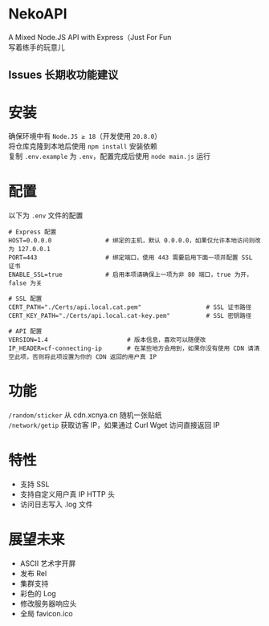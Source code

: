 # NekoAPI
A Mixed Node.JS API with Express（Just For Fun  
写着练手的玩意儿

## Issues 长期收功能建议

# 安装
确保环境中有 `Node.JS ≥ 18`（开发使用 `20.8.0`）  
将仓库克隆到本地后使用 `npm install` 安装依赖  
复制 `.env.example` 为 `.env`，配置完成后使用 `node main.js` 运行

# 配置
以下为 `.env` 文件的配置
```
# Express 配置
HOST=0.0.0.0               # 绑定的主机，默认 0.0.0.0，如果仅允许本地访问则改为 127.0.0.1
PORT=443                   # 绑定端口，使用 443 需要启用下面一项并配置 SSL 证书
ENABLE_SSL=true            # 启用本项请确保上一项为非 80 端口，true 为开，false 为关

# SSL 配置
CERT_PATH="./Certs/api.local.cat.pem"                  # SSL 证书路径
CERT_KEY_PATH="./Certs/api.local.cat-key.pem"          # SSL 密钥路径

# API 配置
VERSION=1.4                      # 版本信息，喜欢可以随便改
IP_HEADER=cf-connecting-ip       # 在某些地方会用到，如果你没有使用 CDN 请清空此项，否则将此项设置为你的 CDN 返回的用户真 IP
```

# 功能
`/random/sticker`  从 cdn.xcnya.cn 随机一张贴纸  
`/network/getip`   获取访客 IP，如果通过 Curl Wget 访问直接返回 IP

# 特性
- 支持 SSL
- 支持自定义用户真 IP HTTP 头   
- 访问日志写入 .log 文件

# 展望未来
- ASCII 艺术字开屏
- 发布 Rel
- 集群支持
- 彩色的 Log
- 修改服务器响应头
- 全局 favicon.ico
